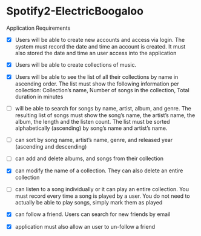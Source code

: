 # Spotify2-ElectricBoogaloo

Application Requirements
- [X] Users will be able to create new accounts and access via login. The system must record the date and time an account is created. It must also stored the date and time an user access into the application

- [X] Users will be able to create collections of music.

- [X] Users will be able to see the list of all their collections by name in ascending order. The list must show the following information per collection: Collection’s name, Number of songs in the collection, Total duration in minutes

- [ ] will be able to search for songs by name, artist, album, and genre. The resulting list of songs must show the song’s name, the artist’s name, the album, the length and the listen count. The list must be sorted alphabetically (ascending) by song’s name and artist’s name.

- [ ] can sort by song name, artist’s name, genre, and released year (ascending and descending)

- [ ] can add and delete albums, and songs from their collection

- [X] can modify the name of a collection. They can also delete an entire collection

- [ ] can listen to a song individually or it can play an entire collection. You must record every time a song is played by a user. You do not need to actually be able to play songs, simply mark them as played

- [X] can follow a friend. Users can search for new friends by email

- [X] application must also allow an user to un-follow a friend

